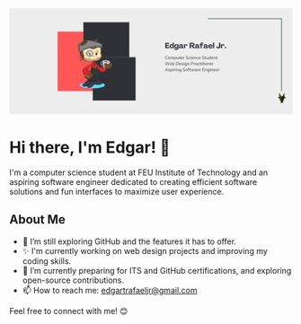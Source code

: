 <picture>
  <source media="(prefers-color-scheme: dark)" srcset="coverphotodark.png" >
  <source media="(prefers-color-scheme: light)" srcset="coverphotolight.png">
  <img alt="cover photo" src="coverphotodark.png">
</picture>

# Hi there, I'm Edgar! 👋

I'm a computer science student at FEU Institute of Technology and an aspiring software engineer dedicated to creating efficient software solutions and fun interfaces to maximize user experience.

## About Me
- 🔭 I’m still exploring GitHub and the features it has to offer.
- ✨ I'm currently working on web design projects and improving my coding skills.
- 🌱 I’m currently preparing for ITS and GitHub certifications, and exploring open-source contributions.
- 📫 How to reach me: [edgartrafaeljr@gmail.com](mailto:edgartrafaeljr@gmail.com)

Feel free to connect with me! 😊



<!---
usergaia/usergaia is a ✨ special ✨ repository because its `README.md` (this file) appears on your GitHub profile.
You can click the Preview link to take a look at your changes.
--->
